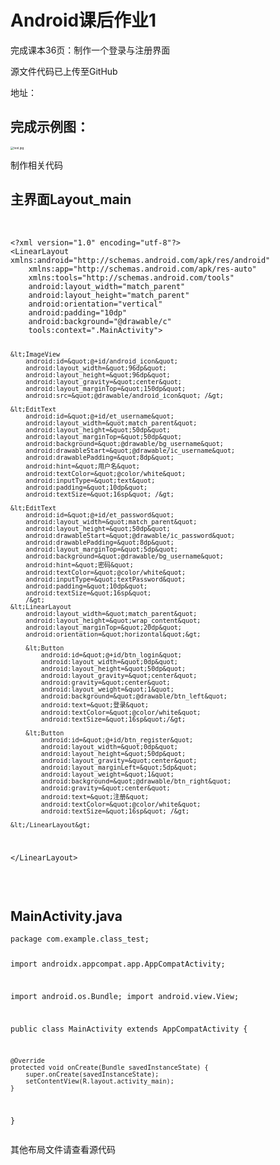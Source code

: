 <!doctype html>
<html>
<head>
<meta charset='UTF-8'><meta name='viewport' content='width=device-width initial-scale=1'>
<title>课后作业1</title>
</head>
<body><h1 id='android课后作业1'>Android课后作业1</h1>
<p>完成课本36页：制作一个登录与注册界面</p>
<p>源文件代码已上传至GitHub</p>
<p>地址：</p>
<h2 id='完成示例图'>完成示例图：</h2>
<p><img src="https://s2.loli.net/2024/10/20/PhQ9R8cf2ItAsUX.jpg" alt="test.jpg" style="zoom:33%;" /></p>
<p>制作相关代码</p>
<h2 id='主界面layoutmain'>主界面Layout_main</h2>
<p>&nbsp;</p>
<pre><code class='language-xml' lang='xml'>&lt;?xml version=&quot;1.0&quot; encoding=&quot;utf-8&quot;?&gt;
&lt;LinearLayout xmlns:android=&quot;http://schemas.android.com/apk/res/android&quot;
    xmlns:app=&quot;http://schemas.android.com/apk/res-auto&quot;
    xmlns:tools=&quot;http://schemas.android.com/tools&quot;
    android:layout_width=&quot;match_parent&quot;
    android:layout_height=&quot;match_parent&quot;
    android:orientation=&quot;vertical&quot;
    android:padding=&quot;10dp&quot;
    android:background=&quot;@drawable/c&quot;
    tools:context=&quot;.MainActivity&quot;&gt;

    &lt;ImageView
        android:id=&quot;@+id/android_icon&quot;
        android:layout_width=&quot;96dp&quot;
        android:layout_height=&quot;96dp&quot;
        android:layout_gravity=&quot;center&quot;
        android:layout_marginTop=&quot;150dp&quot;
        android:src=&quot;@drawable/android_icon&quot; /&gt;

    &lt;EditText
        android:id=&quot;@+id/et_username&quot;
        android:layout_width=&quot;match_parent&quot;
        android:layout_height=&quot;50dp&quot;
        android:layout_marginTop=&quot;50dp&quot;
        android:background=&quot;@drawable/bg_username&quot;
        android:drawableStart=&quot;@drawable/ic_username&quot;
        android:drawablePadding=&quot;8dp&quot;
        android:hint=&quot;用户名&quot;
        android:textColor=&quot;@color/white&quot;
        android:inputType=&quot;text&quot;
        android:padding=&quot;10dp&quot;
        android:textSize=&quot;16sp&quot; /&gt;

    &lt;EditText
        android:id=&quot;@+id/et_password&quot;
        android:layout_width=&quot;match_parent&quot;
        android:layout_height=&quot;50dp&quot;
        android:drawableStart=&quot;@drawable/ic_password&quot;
        android:drawablePadding=&quot;8dp&quot;
        android:layout_marginTop=&quot;5dp&quot;
        android:background=&quot;@drawable/bg_username&quot;
        android:hint=&quot;密码&quot;
        android:textColor=&quot;@color/white&quot;
        android:inputType=&quot;textPassword&quot;
        android:padding=&quot;10dp&quot;
        android:textSize=&quot;16sp&quot;
        /&gt;
    &lt;LinearLayout
        android:layout_width=&quot;match_parent&quot;
        android:layout_height=&quot;wrap_content&quot;
        android:layout_marginTop=&quot;20dp&quot;
        android:orientation=&quot;horizontal&quot;&gt;

        &lt;Button
            android:id=&quot;@+id/btn_login&quot;
            android:layout_width=&quot;0dp&quot;
            android:layout_height=&quot;50dp&quot;
            android:layout_gravity=&quot;center&quot;
            android:gravity=&quot;center&quot;
            android:layout_weight=&quot;1&quot;
            android:background=&quot;@drawable/btn_left&quot;
            android:text=&quot;登录&quot;
            android:textColor=&quot;@color/white&quot;
            android:textSize=&quot;16sp&quot;/&gt;

        &lt;Button
            android:id=&quot;@+id/btn_register&quot;
            android:layout_width=&quot;0dp&quot;
            android:layout_height=&quot;50dp&quot;
            android:layout_gravity=&quot;center&quot;
            android:layout_marginLeft=&quot;5dp&quot;
            android:layout_weight=&quot;1&quot;
            android:background=&quot;@drawable/btn_right&quot;
            android:gravity=&quot;center&quot;
            android:text=&quot;注册&quot;
            android:textColor=&quot;@color/white&quot;
            android:textSize=&quot;16sp&quot; /&gt;

    &lt;/LinearLayout&gt;

&lt;/LinearLayout&gt;
</code></pre>
<p>&nbsp;</p>
<h2 id='mainactivityjava'> MainActivity.java</h2>
<pre><code class='language-java' lang='java'>package com.example.class_test;

import androidx.appcompat.app.AppCompatActivity;

import android.os.Bundle;
import android.view.View;

public class MainActivity extends AppCompatActivity {

    @Override
    protected void onCreate(Bundle savedInstanceState) {
        super.onCreate(savedInstanceState);
        setContentView(R.layout.activity_main);
    }

}
</code></pre>
<p> </p>
<p>其他布局文件请查看源代码</p>
</body>
</html>
